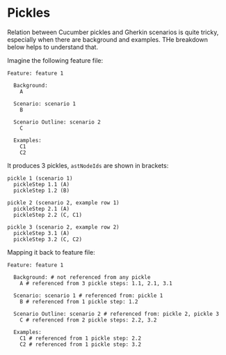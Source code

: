 # Pickles
Relation between Cucumber pickles and Gherkin scenarios is quite tricky, especially when there are background and examples. THe breakdown below helps to understand that.

Imagine the following feature file:
```gherkin
Feature: feature 1

  Background:
    A

  Scenario: scenario 1
    B

  Scenario Outline: scenario 2
    C
    
  Examples:
    C1
    C2  
```

It produces 3 pickles, `astNodeIds` are shown in brackets:
```
pickle 1 (scenario 1)
  pickleStep 1.1 (A)
  pickleStep 1.2 (B)

pickle 2 (scenario 2, example row 1)
  pickleStep 2.1 (A)
  pickleStep 2.2 (C, C1)

pickle 3 (scenario 2, example row 2)
  pickleStep 3.1 (A)
  pickleStep 3.2 (C, C2)
```
Mapping it back to feature file:
```gherkin
Feature: feature 1

  Background: # not referenced from any pickle
    A # referenced from 3 pickle steps: 1.1, 2.1, 3.1

  Scenario: scenario 1 # referenced from: pickle 1
    B # referenced from 1 pickle step: 1.2

  Scenario Outline: scenario 2 # referenced from: pickle 2, pickle 3
    C # referenced from 2 pickle steps: 2.2, 3.2
    
  Examples:
    C1 # referenced from 1 pickle step: 2.2
    C2 # referenced from 1 pickle step: 3.2 
```
